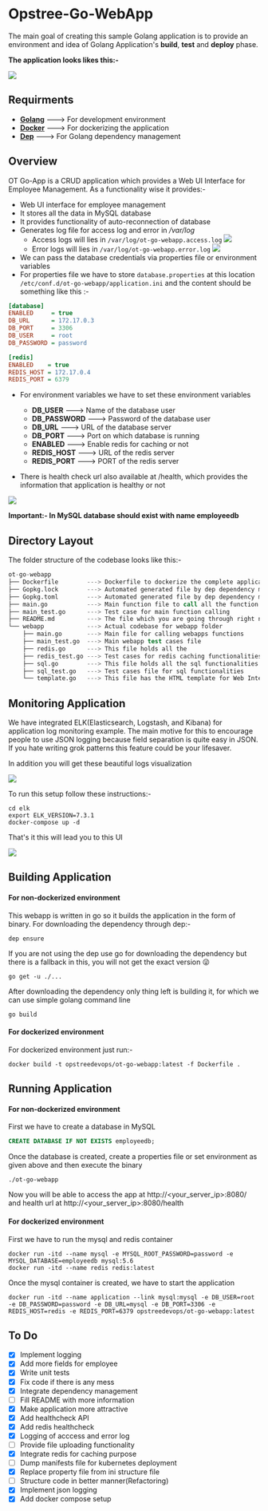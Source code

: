 # Opstree-Go-WebApp

The main goal of creating this sample Golang application is to provide an environment and idea of Golang Application's **build**, **test** and **deploy** phase.

**The application looks likes this:-**

![](./img/ot-go-webapp.png)

## Requirments

- **[Golang](https://golang.org/)** ---> For development environment
- **[Docker](https://www.docker.com/)** ---> For dockerizing the application
- **[Dep](https://github.com/golang/dep)** ---> For Golang dependency management

## Overview

OT Go-App is a CRUD application which provides a Web UI Interface for Employee Management. As a functionality wise it provides:- 

- Web UI interface for employee management
- It stores all the data in MySQL database
- It provides functionality of auto-reconnection of database
- Generates log file for access log and error in */var/log*
    - Access logs will lies in `/var/log/ot-go-webapp.access.log`
![](./img/ot-go-webapp-logging.png)
    - Error logs will lies in `/var/log/ot-go-webapp.error.log`
![](./img/ot-go-webapp-error.png)
- We can pass the database credentials via properties file or environment variables
- For properties file we have to store `database.properties` at this location `/etc/conf.d/ot-go-webapp/application.ini` and the content should be something like this :-

```ini
[database]
ENABLED     = true
DB_URL      = 172.17.0.3
DB_PORT     = 3306
DB_USER     = root
DB_PASSWORD = password

[redis]
ENABLED    = true
REDIS_HOST = 172.17.0.4
REDIS_PORT = 6379
```

- For environment variables we have to set these environment variables
    - **DB_USER** ---> Name of the database user
    - **DB_PASSWORD** ---> Password of the database user
    - **DB_URL** ---> URL of the database server
    - **DB_PORT** ---> Port on which database is running
    - **ENABLED** ---> Enable redis for caching or not
    - **REDIS_HOST** ---> URL of the redis server
    - **REDIS_PORT** ---> PORT of the redis server

- There is health check url also available at /health, which provides the information that application is healthy or not

![](./img/healthcheck.png)

**Important:- In MySQL database should exist with name employeedb**

## Directory Layout

The folder structure of the codebase looks like this:-

```s
ot-go-webapp
├── Dockerfile        ---> Dockerfile to dockerize the complete application
├── Gopkg.lock        ---> Automated generated file by dep dependency manager
├── Gopkg.toml        ---> Automated generated file by dep dependency manager
├── main.go           ---> Main function file to call all the function
├── main_test.go      ---> Test case for main function calling
├── README.md         ---> The file which you are going through right now
└── webapp            ---> Actual codebase for webapp folder
    ├── main.go       ---> Main file for calling webapps functions
    ├── main_test.go  ---> Main webapp test cases file
    ├── redis.go      ---> This file holds all the 
    ├── redis_test.go ---> Test cases for redis caching functionalities
    ├── sql.go        ---> This file holds all the sql functionalities related stuff
    ├── sql_test.go   ---> Test cases file for sql functionalities
    └── template.go   ---> This file has the HTML template for Web Interface
```

## Monitoring Application

We have integrated ELK(Elasticsearch, Logstash, and Kibana) for application log monitoring example. The main motive for this to encourage people to use JSON logging because field separation is quite easy in JSON. If you hate writing grok patterns this feature could be your lifesaver.

In addition you will get these beautiful logs visualization

![](./img/kibana1.png)

To run this setup follow these instructions:-

```shell
cd elk
export ELK_VERSION=7.3.1
docker-compose up -d
```

That's it this will lead you to this UI

![](./img/kibana2.png)

## Building Application

#### For non-dockerized environment

This webapp is written in go so it builds the application in the form of binary. For downloading the dependency through dep:-

```shell
dep ensure
```

If you are not using the dep use go for downloading the dependency but there is a fallback in this, you will not get the exact version :stuck_out_tongue_winking_eye:

```shell
go get -u ./...
```

After downloading the dependency only thing left is building it, for which we can use simple golang command line

```shell
go build
```

#### For dockerized environment

For dockerized environment just run:-

```shell
docker build -t opstreedevops/ot-go-webapp:latest -f Dockerfile .
```

## Running Application

#### For non-dockerized environment

First we have to create a database in MySQL

```sql
CREATE DATABASE IF NOT EXISTS employeedb;
```

Once the database is created, create a properties file or set environment as given above and then execute the binary

```shell
./ot-go-webapp
```

Now you will be able to access the app at http://<your_server_ip>:8080/ and health url at http://<your_server_ip>:8080/health

#### For dockerized environment

First we have to run the mysql and redis container

```shell
docker run -itd --name mysql -e MYSQL_ROOT_PASSWORD=password -e MYSQL_DATABASE=employeedb mysql:5.6
docker run -itd --name redis redis:latest
```

Once the mysql container is created, we have to start the application

```shell
docker run -itd --name application --link mysql:mysql -e DB_USER=root -e DB_PASSWORD=password -e DB_URL=mysql -e DB_PORT=3306 -e REDIS_HOST=redis -e REDIS_PORT=6379 opstreedevops/ot-go-webapp:latest
```

## To Do
- [X] Implement logging
- [X] Add more fields for employee
- [X] Write unit tests
- [X] Fix code if there is any mess
- [X] Integrate dependency management
- [ ] Fill README with more information
- [X] Make application more attractive
- [X] Add healthcheck API
- [X] Add redis healthcheck
- [X] Logging of acccess and error log
- [ ] Provide file uploading functionality
- [X] Integrate redis for caching purpose
- [ ] Dump manifests file for kubernetes deployment
- [X] Replace property file from ini structure file
- [ ] Structure code in better manner(Refactoring)
- [X] Implement json logging
- [X] Add docker compose setup
